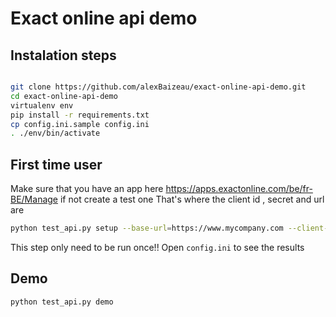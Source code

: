 # Exact online api demo
## Instalation steps

```bash

git clone https://github.com/alexBaizeau/exact-online-api-demo.git
cd exact-online-api-demo
virtualenv env
pip install -r requirements.txt
cp config.ini.sample config.ini
. ./env/bin/activate

```


## First time user
Make sure that you have an app here https://apps.exactonline.com/be/fr-BE/Manage if not create a test one
That's where the client id , secret and url are

```bash
python test_api.py setup --base-url=https://www.mycompany.com --client-id={XXXXXX-xxxx-xxxx-xxxx-XXXXXXXX} --client-secret=XXXXX
```

This step only need to be run once!!
Open `config.ini` to see the results


## Demo

```bash
python test_api.py demo
```
